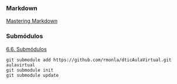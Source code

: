 ### Markdown
[Mastering Markdown](https://guides.github.com/features/mastering-markdown)

### Submódulos
[6.6. Submódulos](https://uniwebsidad.com/libros/pro-git/capitulo-6/submodulos)

	git submodule add https://github.com/rmonla/dticAulaVirtual.git aulavirtual
	git submodule init
	git submodule update


